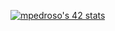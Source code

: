 
[![mpedroso's 42 stats](https://badge42.vercel.app/api/v2/cla4bbyjb01360fmookhhj6zh/stats?cursusId=21&coalitionId=291)](https://github.com/JaeSeoKim/badge42)
